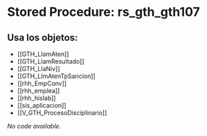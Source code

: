 # Stored Procedure: rs_gth_gth107

## Usa los objetos:
- [[GTH_LlamAten]]
- [[GTH_LlamResultado]]
- [[GTH_LlaNiv]]
- [[GTH_LlmAtenTpSancion]]
- [[rhh_EmpConv]]
- [[rhh_emplea]]
- [[rhh_hislab]]
- [[sis_aplicacion]]
- [[V_GTH_ProcesoDisciplinario]]

*No code available.*
